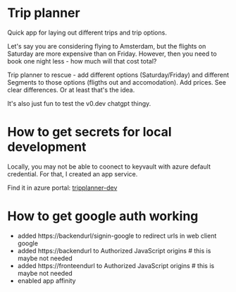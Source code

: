 # Trip planner

Quick app for laying out different trips and trip options.

Let's say you are considering flying to Amsterdam, but the flights on Saturday are more expensive than on Friday.
However, then you need to book one night less - how much will that cost total?

Trip planner to rescue - add different options (Saturday/Friday) and different Segments to those options (fligths out and accomodation). Add prices. See clear differences. Or at least that's the idea.

It's also just fun to test the v0.dev chatgpt thingy.

# How to get secrets for local development

Locally, you may not be able to coonect to keyvault with azure default credential. For that, I created an app service.

Find it in azure portal: [tripplanner-dev](https://portal.azure.com/#view/Microsoft_AAD_RegisteredApps/ApplicationMenuBlade/~/Overview/appId/6a15f181-b0e4-477f-af30-e4401cc8d9e6/isMSAApp~/false)

# How to get google auth working
- added https://backendurl/signin-google to redirect urls in web client google
- added https://backendurl to Authorized JavaScript origins # this is maybe not needed
- added https://fronteendurl to Authorized JavaScript origins # this is maybe not needed
- enabled app affinity